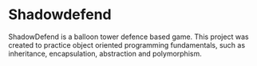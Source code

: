 # Shadowdefend
ShadowDefend is a balloon tower defence based game. This project was created to practice object oriented programming fundamentals, such as inheritance, encapsulation, abstraction and polymorphism.
